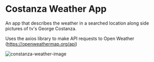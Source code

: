 # Costanza Weather App

An app that describes the weather in a searched location along side pictures of tv's George Costanza.

Uses the axios library to make API requests to Open Weather (https://openweathermap.org/api)

![constanza-weather-image](https://github.com/mhlamb/costanza-weather/assets/143558646/cdb3425a-c73c-403b-9d60-39257925a1ed)
